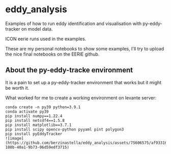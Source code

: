 # eddy_analysis
Examples of how to run eddy identification and visualisation with py-eddy-tracker on model data. 

ICON eerie runs used in the examples.

These are my personal notebooks to show some examples, I'll try to upload the nice final notebooks on the EERIE github.



## About the py-eddy-tracke environment

It is a pain to set up a py-eddy-tracker environment that works but it might be worth it.

What worked for me to create a working environment on levante server:

```
conda create -n py39 python=3.9.1
conda activate py39
pip install numpy==1.22.4
pip install netcdf4==1.5.8
pip install matplotlib==3.7.1
pip install scipy opencv-python pyyaml pint polygon3
pip install pyEddyTracker
![image](https://github.com/berzinastella/eddy_analysis/assets/75606575/af93316b-180b-40a1-9b73-06d59edf3715)

```


